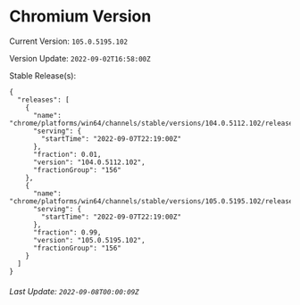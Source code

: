 # Chromium Version

Current Version: `105.0.5195.102`

Version Update: `2022-09-02T16:58:00Z`

Stable Release(s):
```
{
  "releases": [
    {
      "name": "chrome/platforms/win64/channels/stable/versions/104.0.5112.102/releases/1662589140",
      "serving": {
        "startTime": "2022-09-07T22:19:00Z"
      },
      "fraction": 0.01,
      "version": "104.0.5112.102",
      "fractionGroup": "156"
    },
    {
      "name": "chrome/platforms/win64/channels/stable/versions/105.0.5195.102/releases/1662589140",
      "serving": {
        "startTime": "2022-09-07T22:19:00Z"
      },
      "fraction": 0.99,
      "version": "105.0.5195.102",
      "fractionGroup": "156"
    }
  ]
}
```

###### Last Update: `2022-09-08T00:00:09Z`

